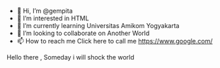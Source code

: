 - 👋 Hi, I’m @gempita
- 👀 I’m interested in HTML 
- 🌱 I’m currently learning Universitas Amikom Yogyakarta
- 💞️ I’m looking to collaborate on Another World
- 📫 How to reach me Click here to call me https://www.google.com/

<!---
gempita/gempita is a ✨ special ✨ repository because its `README.md` (this file) appears on your GitHub profile.
You can click the Preview link to take a look at your changes.
--->

Hello there , Someday i will shock the world
